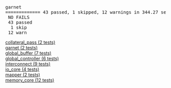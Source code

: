 <pre>
garnet
============= 43 passed, 1 skipped, 12 warnings in 344.27 seconds ==============
 NO FAILS
 43 passed
  1 skip
 12 warn
</pre>

[collateral_pass (2 tests)](    https://github.com/StanfordAHA/garnet/tree/master/tests/test_collateral_pass)<br/>
[garnet (2 tests)](             https://github.com/StanfordAHA/garnet/tree/master/tests/test_garnet)<br/>
[global_buffer (7 tests)](      https://github.com/StanfordAHA/garnet/tree/master/tests/test_global_buffer)<br/>
[global_controller (6 tests)](  https://github.com/StanfordAHA/garnet/tree/master/tests/test_global_controller)<br/>
[interconnect (9 tests)](       https://github.com/StanfordAHA/garnet/tree/master/tests/test_interconnect)<br/>
[io_core (4 tests)](            https://github.com/StanfordAHA/garnet/tree/master/tests/test_io_core)<br/>
[mapper (2 tests)](             https://github.com/StanfordAHA/garnet/tree/master/tests/test_mapper)<br/>
[memory_core (12 tests)](       https://github.com/StanfordAHA/garnet/tree/master/tests/test_memory_core)<br/>
